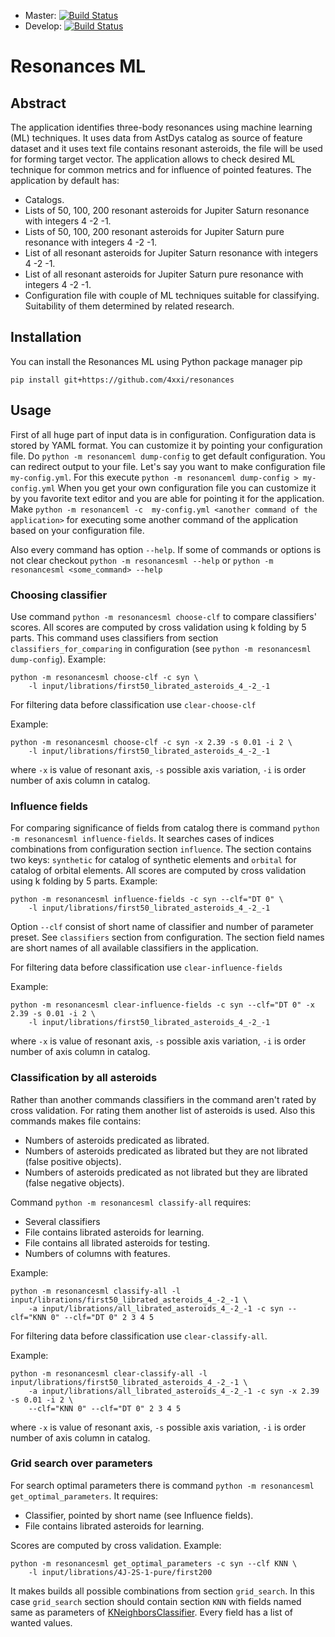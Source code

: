 * Master: [![Build Status](https://travis-ci.org/4xxi/resonances-ml.svg?branch=master)](https://travis-ci.org/4xxi/resonances)
* Develop: [![Build Status](https://travis-ci.org/4xxi/resonances-ml.svg?branch=develop)](https://travis-ci.org/4xxi/resonances)

# Resonances ML

## Abstract

The application identifies three-body resonances using machine learning (ML)
techniques. It uses data from AstDys catalog as source of feature
dataset and it uses text file contains resonant asteroids, the file will be used for
forming target vector. The application allows to check desired ML technique for
common metrics and for influence of pointed features.
The application by default has:

* Catalogs.
* Lists of 50, 100, 200 resonant asteroids for Jupiter Saturn resonance with integers 4 -2 -1.
* Lists of 50, 100, 200 resonant asteroids for Jupiter Saturn pure resonance with integers 4 -2 -1.
* List of all resonant asteroids for Jupiter Saturn resonance with integers 4 -2 -1.
* List of all resonant asteroids for Jupiter Saturn pure resonance with integers 4 -2 -1.
* Configuration file with couple of ML techniques suitable for classifying.
  Suitability of them determined by related research.

## Installation

You can install the Resonances ML using Python package manager pip

`pip install git+https://github.com/4xxi/resonances`

## Usage

First of all huge part of input data is in configuration. Configuration data is
stored by YAML format.  You can customize it by pointing your configuration
file.  Do `python -m resonanceml dump-config` to get default configuration. You
can redirect output to your file.  Let's say you want to make configuration
file `my-config.yml`. For this execute `python -m resonanceml dump-config >
my-config.yml` When you get your own configuration file you can customize it by
you favorite text editor and you are able for pointing it for the application.
Make `python -m resonanceml -c  my-config.yml <another command of the
application>` for executing some another command of the application based on
your configuration file.

Also every command has option `--help`. If some of commands or options is not clear checkout `python -m resonancesml --help` or
`python -m resonancesml <some_command> --help`

### Choosing classifier

Use command `python -m resonancesml choose-clf` to compare classifiers' scores.
All scores are computed by cross validation using k folding by 5 parts.
This command uses classifiers from section `classifiers_for_comparing` in
configuration (see `python -m resonancesml dump-config`).
Example:
```
python -m resonancesml choose-clf -c syn \
    -l input/librations/first50_librated_asteroids_4_-2_-1
```

For filtering data before classification use `clear-choose-clf`

Example:
```
python -m resonancesml choose-clf -c syn -x 2.39 -s 0.01 -i 2 \
    -l input/librations/first50_librated_asteroids_4_-2_-1
```
where `-x` is value of resonant axis, `-s` possible axis variation, `-i` is
order number of axis column in catalog.

### Influence fields

For comparing significance of fields from catalog there is command `python -m
resonancesml influence-fields`. It searches cases of indices combinations from
configuration section `influence`. The section contains two keys: `synthetic`
for catalog of synthetic elements and `orbital` for catalog of orbital
elements.  All scores are computed by cross validation using k folding by 5
parts.
Example:
```
python -m resonancesml influence-fields -c syn --clf="DT 0" \
    -l input/librations/first50_librated_asteroids_4_-2_-1
```
Option `--clf` consist of short name of classifier and number of parameter preset. See `classifiers` section from configuration.
The section field names are short names of all available classifiers in the application.

For filtering data before classification use `clear-influence-fields`

Example:
```
python -m resonancesml clear-influence-fields -c syn --clf="DT 0" -x 2.39 -s 0.01 -i 2 \
    -l input/librations/first50_librated_asteroids_4_-2_-1
```
where `-x` is value of resonant axis, `-s` possible axis variation, `-i` is
order number of axis column in catalog.

### Classification by all asteroids

Rather than another commands classifiers in the command aren't rated by cross
validation. For rating them another list of asteroids is used. Also this commands makes file contains:

* Numbers of asteroids predicated as librated.
* Numbers of asteroids predicated as librated but they are not librated (false positive objects).
* Numbers of asteroids predicated as not librated but they are librated (false negative objects).

Command `python -m resonancesml classify-all` requires:
* Several classifiers
* File contains librated asteroids for learning.
* File contains all librated asteroids for testing.
* Numbers of columns with features.

Example:
```
python -m resonancesml classify-all -l input/librations/first50_librated_asteroids_4_-2_-1 \
    -a input/librations/all_librated_asteroids_4_-2_-1 -c syn --clf="KNN 0" --clf="DT 0" 2 3 4 5
```

For filtering data before classification use `clear-classify-all`.

Example:
```
python -m resonancesml clear-classify-all -l input/librations/first50_librated_asteroids_4_-2_-1 \
    -a input/librations/all_librated_asteroids_4_-2_-1 -c syn -x 2.39 -s 0.01 -i 2 \
    --clf="KNN 0" --clf="DT 0" 2 3 4 5
```
where `-x` is value of resonant axis, `-s` possible axis variation, `-i` is
order number of axis column in catalog.


### Grid search over parameters

For search optimal parameters there is command `python -m resonancesml get_optimal_parameters`. It requires:

* Classifier, pointed by short name (see Influence fields).
* File contains librated asteroids for learning.

Scores are computed by cross validation. Example:
```
python -m resonancesml get_optimal_parameters -c syn --clf KNN \
    -l input/librations/4J-2S-1-pure/first200
```
It makes builds all possible combinations from section `grid_search`. In this case `grid_search` section should contain section `KNN` with
fields named same as parameters of [KNeighborsClassifier](http://scikit-learn.org/stable/modules/generated/sklearn.neighbors.KNeighborsClassifier.html#sklearn.neighbors.KNeighborsClassifier).
Every field has a list of wanted values.
